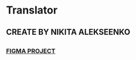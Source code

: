 # Translator
## CREATE BY NIKITA ALEKSEENKO
##
### [FIGMA PROJECT](https://www.figma.com/file/C5Lz2RC3R79WyS4Q5Qpg5H/translator?node-id=0%3A1 "FIGMA PROJECT")
